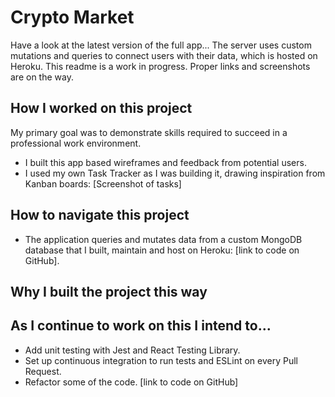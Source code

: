 # Crypto Market 

Have a look at the latest version of the full app...
The server uses custom mutations and queries to connect users with their data, which is hosted on Heroku.
This readme is a work in progress. Proper links and screenshots are on the way.

## How I worked on this project

My primary goal was to demonstrate skills required to succeed in a professional work environment.

- I built this app based wireframes and feedback from potential users.
- I used my own Task Tracker as I was building it, drawing inspiration from Kanban boards: [Screenshot of tasks]

## How to navigate this project

- The application queries and mutates data from a custom MongoDB database that I built, maintain and host on Heroku: [link to code on GitHub].

## Why I built the project this way


## As I continue to work on this I intend to...

- Add unit testing with Jest and React Testing Library.
- Set up continuous integration to run tests and ESLint on every Pull Request.
- Refactor some of the code. [link to code on GitHub]
